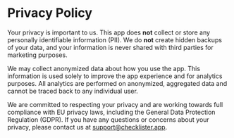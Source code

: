 # Privacy Policy

Your privacy is important to us. This app does **not** collect or store any personally identifiable information (PII). We do **not** create hidden backups of your data, and your information is never shared with third parties for marketing purposes.

We may collect anonymized data about how you use the app. This information is used solely to improve the app experience and for analytics purposes. All analytics are performed on anonymized, aggregated data and cannot be traced back to any individual user.

We are committed to respecting your privacy and are working towards full compliance with EU privacy laws, including the General Data Protection Regulation (GDPR). If you have any questions or concerns about your privacy, please contact us at support@checklister.app. 